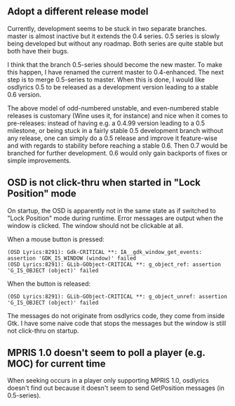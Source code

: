 Adopt a different release model
-------------------------------

Currently, development seems to be stuck in two separate branches.
master is almost inactive but it extends the 0.4 series.
0.5 series is slowly being developed but without any roadmap.
Both series are quite stable but both have their bugs.

I think that the branch 0.5-series should become the new master. To make this
happen, I have renamed the current master to 0.4-enhanced. The next step is to
merge 0.5-series to master. When this is done, I would like osdlyrics 0.5 to
be released as a development version leading to a stable 0.6 version.

The above model of odd-numbered unstable, and even-numbered stable releases
is customary (Wine uses it, for instance) and nice when it comes to
pre-releases: instead of having e.g. a 0.4.99 version leading to a 0.5
milestone, or being stuck in a fairly stable 0.5 development branch without
any release, one can simply do a 0.5 release and improve it feature-wise
and with regards to stability before reaching a stable 0.6. Then 0.7 would
be branched for further development. 0.6 would only gain backports of fixes
or simple improvements.


OSD is not click-thru when started in "Lock Position" mode
----------------------------------------------------------

On startup, the OSD is apparently not in the same state as if switched to
"Lock Position" mode during runtime. Error messages are output when the
window is clicked. The window should not be clickable at all.

When a mouse button is pressed:
```
(OSD Lyrics:8291): Gdk-CRITICAL **: IA__gdk_window_get_events: assertion 'GDK_IS_WINDOW (window)' failed
(OSD Lyrics:8291): GLib-GObject-CRITICAL **: g_object_ref: assertion 'G_IS_OBJECT (object)' failed
```

When the button is released:
```
(OSD Lyrics:8291): GLib-GObject-CRITICAL **: g_object_unref: assertion 'G_IS_OBJECT (object)' failed
```

The messages do not originate from osdlyrics code, they come from inside Gtk.
I have some naive code that stops the messages but the window is still not
click-thru on startup.


MPRIS 1.0 doesn't seem to poll a player (e.g. MOC) for current time
-------------------------------------------------------------------

When seeking occurs in a player only supporting MPRIS 1.0, osdlyrics doesn't
find out because it doesn't seem to send GetPosition messages (in 0.5-series).
